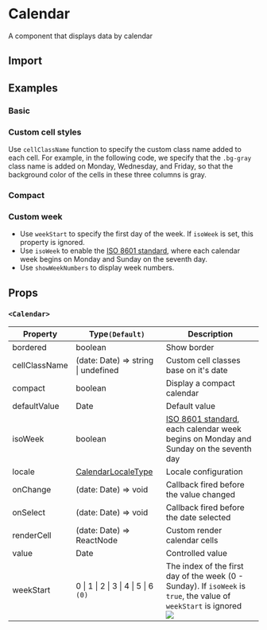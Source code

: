 # Calendar

A component that displays data by calendar

## Import

<!--{include:<import-guide>}-->

## Examples

### Basic

<!--{include:`basic.md`}-->

### Custom cell styles

Use `cellClassName` function to specify the custom class name added to each cell. For example, in the following code, we specify that the `.bg-gray` class name is added on Monday, Wednesday, and Friday, so that the background color of the cells in these three columns is gray.

<!--{include:`custom-cell.md`}-->

### Compact

<!--{include:`compact.md`}-->

### Custom week

<!--{include:`week-start.md`}-->

- Use `weekStart` to specify the first day of the week. If `isoWeek` is set, this property is ignored.
- Use `isoWeek` to enable the [ISO 8601 standard][ISO-8601], where each calendar week begins on Monday and Sunday on the seventh day.
- Use `showWeekNumbers` to display week numbers.

## Props

### `<Calendar>`

<!-- prettier-sort-markdown-table -->

| Property      | Type`(Default)`                             | Description                                                                                                                       |
| ------------- | ------------------------------------------- | --------------------------------------------------------------------------------------------------------------------------------- |
| bordered      | boolean                                     | Show border                                                                                                                       |
| cellClassName | (date: Date) => string \| undefined         | Custom cell classes base on it's date                                                                                             |
| compact       | boolean                                     | Display a compact calendar                                                                                                        |
| defaultValue  | Date                                        | Default value                                                                                                                     |
| isoWeek       | boolean                                     | [ISO 8601 standard][ISO-8601], each calendar week begins on Monday and Sunday on the seventh day                                  |
| locale        | [CalendarLocaleType](/guide/i18n/#calendar) | Locale configuration                                                                                                              |
| onChange      | (date: Date) => void                        | Callback fired before the value changed                                                                                           |
| onSelect      | (date: Date) => void                        | Callback fired before the date selected                                                                                           |
| renderCell    | (date: Date) => ReactNode                   | Custom render calendar cells                                                                                                      |
| value         | Date                                        | Controlled value                                                                                                                  |
| weekStart     | 0 \| 1 \| 2 \| 3 \| 4 \| 5 \| 6 `(0)`       | The index of the first day of the week (0 - Sunday). If `isoWeek` is `true`, the value of `weekStart` is ignored <br/>![][5.62.0] |

[ISO-8601]: https://en.wikipedia.org/wiki/ISO_week_date
[5.62.0]: https://img.shields.io/badge/min-v5.62.0-blue
